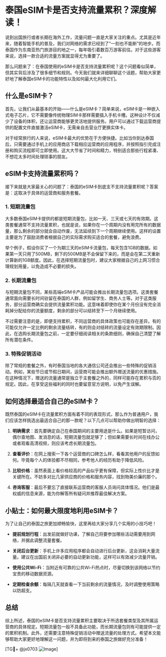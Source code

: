 # 泰国eSIM卡是否支持流量累积？深度解读！

说到出国旅行或者长期在海外工作，流量问题一直是大家关注的重点。尤其是近年来，随着智能手机的普及，我们对网络的需求已经到了“一刻也不能断”的地步。而泰国作为东南亚热门旅游目的地之一，每年吸引着数百万游客前往。对于这些游客来说，选择一款合适的流量方案就显得尤为重要了。

那么问题来了：在泰国使用的eSIM卡是否支持流量累积呢？这个问题看似简单，但其实背后涉及了很多细节和规则。今天我们就来详细聊聊这个话题，帮助大家更好地了解泰国eSIM卡的功能特性以及如何最大化利用它们。

## 什么是eSIM卡？

首先，让我们从最基本的开始——什么是eSIM卡？简单来说，eSIM卡是一种嵌入式电子芯片，它不需要像传统物理SIM卡那样需要插入手机卡槽。这种设计不仅减少了设备的体积，还让运营商能够更灵活地提供服务。用户可以通过下载运营商提供的配置文件直接激活eSIM卡，无需亲自去营业厅更换实体卡。

对于经常旅行的人来说，eSIM卡最大的优势在于方便快捷。比如当你到达泰国后，只需要通过手机上的应用商店下载相应运营商的应用程序，并按照指引完成注册和购买流程即可立即使用。这大大节省了时间和精力，特别适合那些行程紧凑、不想花太多时间处理琐事的朋友。

## eSIM卡支持流量累积吗？

接下来就是大家最关心的问题了：泰国的eSIM卡到底支不支持流量累积呢？答案是：这取决于具体的运营商和服务套餐。

### 1. 短期流量包
大多数泰国eSIM卡提供的都是短期流量包，比如一天、三天或七天的有效期。这类套餐通常不支持流量累积，也就是说，如果你在一个周期内没有用完所有的数据量，那么剩余的部分就会自动作废，无法延续到下一个周期继续使用。这样的设置主要是为了鼓励消费者根据自己的实际需求购买适合的套餐，避免浪费。

举个例子，假设你买了一个为期三天的eSIM卡流量包，每天包含1GB的数据。如果第一天只用了500MB，剩下的500MB是不会保留下来的，而是会在第二天重新计算新的1GB额度。因此，在选择短期流量包时，建议大家根据自己的上网习惯合理规划用量，以免造成不必要的损失。

### 2. 长期流量包
与短期流量包不同，某些高端eSIM卡产品可能会推出长期流量包选项。这类套餐通常面向需要长时间驻留在泰国的人群，例如留学生、商务人士等。对于这类服务，部分运营商确实会提供流量累积功能。这意味着即使你在某个月份没有完全消耗掉分配给你的流量额度，剩余的部分可以结转至下一个月继续使用。

不过需要注意的是，即便支持累积，不同运营商的具体政策也可能存在差异。有的可能仅允许一定比例的剩余流量结转，有的则会对结转的流量设定有效期限制。因此，在选购长期流量包之前，一定要仔细阅读相关的条款细则，确保自己清楚了解所有潜在条件。

### 3. 特殊促销活动
除了常规的套餐之外，有时泰国当地的各大通信公司还会推出一些特殊的促销活动。例如，某些节日或节假日期间，运营商可能会推出额外赠送流量的优惠措施。在这种情况下，赠送的流量通常是独立于主套餐之外的，同样可能存在累积与否的规定。因此，在享受这些福利的同时也要留意官方说明，以免产生误解。

## 如何选择最适合自己的eSIM卡？

既然泰国的eSIM卡在流量累积方面有着不同的表现形式，那么作为普通用户，我们应该怎样挑选出最适合自己的那一款呢？以下几点可以帮助你做出明智的选择：

1. **明确需求**：首先要确定自己在泰国期间的主要用途是什么。如果是短暂访问，偶尔查地图、发消息的话，短期流量包就足够了；但如果需要长时间在线办公或者观看高清视频，则应该考虑长期流量包。
   
2. **查看评价**：在网上搜索一下各个运营商的口碑怎么样，看看其他用户的反馈如何。毕竟每个人的体验都不尽相同，参考他人的经历有助于降低风险。

3. **比较价格**：虽然表面上看价格较高的产品似乎更有保障，但实际上性价比才是关键所在。不妨多对比几家供应商的价格和服务内容，找到物美价廉的那个。

4. **咨询客服**：最后不要忘了直接联系运营商的客服人员询问具体情况。他们是最权威的信息来源，能为你解答所有疑问并推荐最佳解决方案。

## 小贴士：如何最大限度地利用eSIM卡？

为了让自己的泰国之旅更加顺畅愉快，这里再给大家分享几个实用的小技巧吧！

- **提前规划行程**：出发前就做好功课，了解自己将要参加哪些活动需要用到网络，并据此调整流量套餐。
  
- **关闭后台更新**：手机上许多应用程序都会自动进行后台更新，这会消耗大量流量。建议在出国前关闭非必要的自动更新功能，这样可以有效减少流量开销。

- **使用公共Wi-Fi**：当附近有可靠的公共Wi-Fi热点时，尽量切换到该网络以节约宝贵的移动数据资源。

- **定期检查余额**：每隔几天就查看一下当前剩余的流量情况，及时调整使用策略以防超支。

## 总结

综上所述，泰国的eSIM卡是否支持流量累积主要取决于所选套餐类型及其所属运营商的具体规定。短期流量包一般不具备此功能，而长期流量包则有可能提供一定的累积机制。此外，还需要注意特殊促销活动中赠送流量的处理方式。希望本文能够帮助大家更好地理解这一问题，并为即将到来的泰国之旅做好充分准备！

[TG💪+ @jx0703 ![Image](https://github.com/user-attachments/assets/dbca1d08-cadb-493c-b0ec-ad6f7a83f270)]